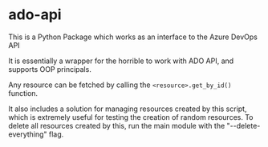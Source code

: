 # ado-api

This is a Python Package which works as an interface to the Azure DevOps API

It is essentially a wrapper for the horrible to work with ADO API, and supports OOP principals.

Any resource can be fetched by calling the `<resource>.get_by_id()` function.

It also includes a solution for managing resources created by this script, which is extremely useful for testing the creation of random resources.
To delete all resources created by this, run the main module with the "--delete-everything" flag.
